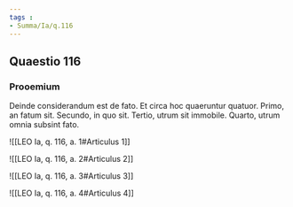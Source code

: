 ```yaml
---
tags : 
- Summa/Ia/q.116
---
```


## Quaestio 116

### Prooemium

Deinde considerandum est de fato. Et circa hoc quaeruntur quatuor. Primo, an fatum sit. Secundo, in quo sit. Tertio, utrum sit immobile. Quarto, utrum omnia subsint fato.

![[LEO Ia, q. 116, a. 1#Articulus 1]]

![[LEO Ia, q. 116, a. 2#Articulus 2]]

![[LEO Ia, q. 116, a. 3#Articulus 3]]

![[LEO Ia, q. 116, a. 4#Articulus 4]]

